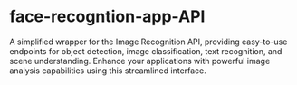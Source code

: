 # face-recogntion-app-API

A simplified wrapper for the Image Recognition API, providing easy-to-use endpoints for object detection, image classification, text recognition, and scene understanding. Enhance your applications with powerful image analysis capabilities using this streamlined interface.
